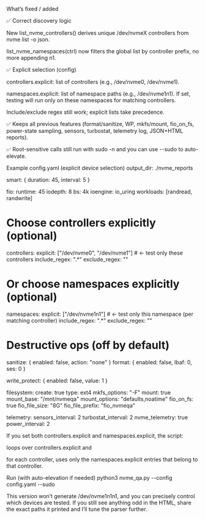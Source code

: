 What’s fixed / added

✅ Correct discovery logic

New list_nvme_controllers() derives unique /dev/nvmeX controllers from nvme list -o json.

list_nvme_namespaces(ctrl) now filters the global list by controller prefix, no more appending n1.

✅ Explicit selection (config)

controllers.explicit: list of controllers (e.g., /dev/nvme0, /dev/nvme1).

namespaces.explicit: list of namespace paths (e.g., /dev/nvme1n1). If set, testing will run only on these namespaces for matching controllers.

Include/exclude regex still work; explicit lists take precedence.

✅ Keeps all previous features (format/sanitize, WP, mkfs/mount, fio_on_fs, power-state sampling, sensors, turbostat, telemetry log, JSON+HTML reports).

✅ Root-sensitive calls still run with sudo -n and you can use --sudo to auto-elevate.





Example config.yaml (explicit device selection)
output_dir: ./nvme_reports

smart: { duration: 45, interval: 5 }

fio:
  runtime: 45
  iodepth: 8
  bs: 4k
  ioengine: io_uring
  workloads: [randread, randwrite]

# Choose controllers explicitly (optional)
controllers:
  explicit: ["/dev/nvme0", "/dev/nvme1"]   # <- test only these controllers
  include_regex: ".*"
  exclude_regex: ""

# Or choose namespaces explicitly (optional)
namespaces:
  explicit: ["/dev/nvme1n1"]               # <- test only this namespace (per matching controller)
  include_regex: ".*"
  exclude_regex: ""

# Destructive ops (off by default)
sanitize: { enabled: false, action: "none" }
format:   { enabled: false, lbaf: 0, ses: 0 }

write_protect: { enabled: false, value: 1 }

filesystem:
  create: true
  type: ext4
  mkfs_options: "-F"
  mount: true
  mount_base: "/mnt/nvmeqa"
  mount_options: "defaults,noatime"
  fio_on_fs: true
  fio_file_size: "8G"
  fio_file_prefix: "fio_nvmeqa"

telemetry:
  sensors_interval: 2
  turbostat_interval: 2
  nvme_telemetry: true
  power_interval: 2



If you set both controllers.explicit and namespaces.explicit, the script:

loops over controllers.explicit and

for each controller, uses only the namespaces.explicit entries that belong to that controller.

Run (with auto-elevation if needed)
python3 nvme_qa.py --config config.yaml --sudo


This version won’t generate /dev/nvme1n1n1, and you can precisely control which devices are tested. If you still see anything odd in the HTML, share the exact paths it printed and I’ll tune the parser further.
